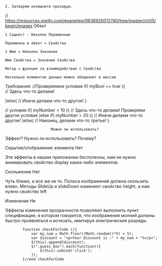 ```1. Вклюючвам в Open Sans stylesheet.css
2. Затварям излишните прозорци.
```

// https://resources.oreilly.com/examples/0636920012740/tree/master/ch05/begin/images
	Oбект
	
	1 Същност - Няколко Переменные

	Переменна в обект = Свойства

	1 Име = Няколко Значения 

	Име Свойства = Значение Свойства

	Метод = функция за взаимодействие с Свойства

	Несколько елементов данных можно обединнит в массив


Требования:
//Проверяемое условие
if( myBool == true ){ 		
 // Здесь что-то делаем!
 
}else{
 // Иначе делаем что-то другое!
}

// условие
if( myNumber < 10 ){
 // Здесь что-то делаем!
 Проверяем другое условие
}else if( myNumber > 20 ){
 // Иначе делаем что-то другое!
}else{
 // Наконец, делаем что-то третье!
}

		  				 Можно ли использовать?
Эффект?	  				 Нужно ли использовать?     	Почему?
			
Скрытие/отображение
элемента					Нет						

Эти эффекты в нашем приложении бесполезны, нам не нужно анимировать свойство display каких-либо элементов.



Скольжение					Нет                      

Чуть ближе, и все же не то. Полоса изображений должна
скользить влево. Методы SlideUp и slideDown изменяют
свойство height, а нам нужно свойство left

Изменение					Не

Эффекты изменения прозрачности позволяют выполнить
пункт спецификации, в котором говорится, что изображения молний должны быстро проявляться и исчезать, имитируя электрические разряды.










			function checkForCode (){
				var my_num = Math.floor((Math.random()*5) + 5);
				var discount = "<p>Your Discount is :" + my_num + "%</p>";
				$(this).append(discount);
				$(".guess_box").each(function(){
					$(this).unbind('click');
				});
			}//end checkForCode 

